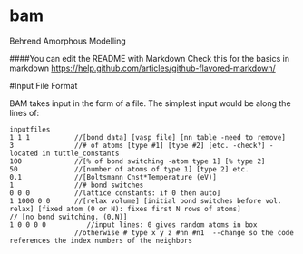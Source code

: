 # bam
Behrend Amorphous Modelling

####You can edit the README with Markdown 
Check this for the basics in markdown https://help.github.com/articles/github-flavored-markdown/

#Input File Format

BAM takes input in the form of a file. The simplest input would be along the lines of:
```text
inputfiles
1 1 1           //[bond data] [vasp file] [nn table -need to remove]
3               //# of atoms [type #1] [type #2] [etc. -check?] -located in tuttle_constants
100             //[% of bond switching -atom type 1] [% type 2]
50              //[number of atoms of type 1] [type 2] etc.
0.1             //[Boltsmann Cnst*Temperature (eV)]
1               //# bond switches           
0 0 0           //lattice constants: if 0 then auto]
1 1000 0 0      //[relax volume] [initial bond switches before vol. relax] [fixed atom (0 or N): fixes first N rows of atoms]                   // [no bond switching. (0,N)]
1 0 0 0 0          //input lines: 0 gives random atoms in box
                //otherwise # type x y z #nn #n1  --change so the code references the index numbers of the neighbors
```


